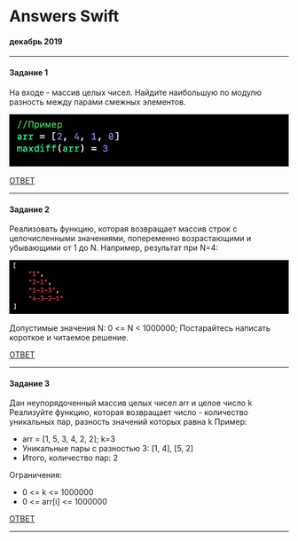 # Answers Swift
#### декабрь 2019
---

#### Задание 1
На входе - массив целых чисел.
Найдите наибольшую по модулю разность между парами смежных элементов.

![](https://github.com/TOxaREY/Answers_Swift/blob/master/image/Task_1.png)


[ОТВЕТ](https://github.com/TOxaREY/Answers_Swift/blob/master/task/Task_1.playground/Contents.swift)

---

#### Задание 2
Реализовать функцию, которая возвращает массив строк с целочисленными значениями, попеременно возрастающими и убывающими от 1 до N. 
Например, результат при N=4:

![](https://github.com/TOxaREY/Answers_Swift/blob/master/image/Task_2.png)

Допустимые значения N:
0 <= N < 1000000;
Постарайтесь написать короткое и читаемое решение.


[ОТВЕТ](https://github.com/TOxaREY/Answers_Swift/blob/master/task/Task_2.playground/Contents.swift)

---

#### Задание 3
Дан неупорядоченный массив целых чисел arr и целое число k
Реализуйте функцию, которая возвращает число - количество уникальных пар, разность значений которых равна k
Пример:
* arr = [1, 5, 3, 4, 2, 2]; k=3
* Уникальные пары с разностью 3: [1, 4], [5, 2]
* Итого, количество пар: 2

Ограничения:
* 0 <= k <= 1000000
* 0 <= arr[i] <= 1000000

[ОТВЕТ](https://github.com/TOxaREY/Answers_Swift/blob/master/task/Task_3.playground/Contents.swift)

---


